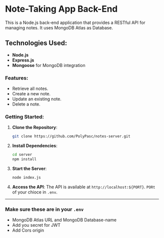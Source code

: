 # Note-Taking App Back-End

This is a Node.js back-end application that provides a RESTful API for managing notes. It uses MongoDB Atlas as Database.

## Technologies Used:

- **Node.js**
- **Express.js**
- **Mongoose** for MongoDB integration

### Features:

- Retrieve all notes.
- Create a new note.
- Update an existing note.
- Delete a note.

### Getting Started:

1. **Clone the Repository**:

   ```bash
   git clone https://github.com/PolyPasc/notes-server.git
   ```

2. **Install Dependencies**:

   ```bash
   cd server
   npm install
   ```

3. **Start the Server**:

   ```bash
   node index.js
   ```

4. **Access the API**:
   The API is available at `http://localhost:${PORT}`. `PORt` of your chioce in `.env`.

---

### Make sure these are in your `.env`

- MongoDB Atlas URL and MongoDB Database-name
- Add you secret for JWT
- Add Cors origin
